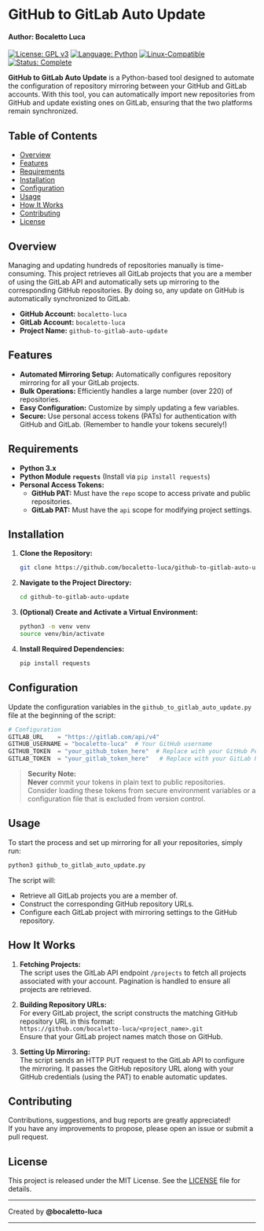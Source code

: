# GitHub to GitLab Auto Update
#### Author: Bocaletto Luca

[![License: GPL v3](https://img.shields.io/badge/License-GPLv3-blue?style=for-the-badge&logo=gnu)](LICENSE) [![Language: Python](https://img.shields.io/badge/Language-Python-blue?style=for-the-badge&logo=python)](https://www.python.org/) [![Linux-Compatible](https://img.shields.io/badge/Linux-Compatible-blue?style=for-the-badge&logo=linux)](https://www.kernel.org/) [![Status: Complete](https://img.shields.io/badge/Status-Complete-brightgreen?style=for-the-badge)](https://github.com/bocaletto-luca/Directory-Monitor)

**GitHub to GitLab Auto Update** is a Python-based tool designed to automate the configuration of repository mirroring between your GitHub and GitLab accounts. With this tool, you can automatically import new repositories from GitHub and update existing ones on GitLab, ensuring that the two platforms remain synchronized.

## Table of Contents

- [Overview](#overview)
- [Features](#features)
- [Requirements](#requirements)
- [Installation](#installation)
- [Configuration](#configuration)
- [Usage](#usage)
- [How It Works](#how-it-works)
- [Contributing](#contributing)
- [License](#license)

## Overview

Managing and updating hundreds of repositories manually is time-consuming. This project retrieves all GitLab projects that you are a member of using the GitLab API and automatically sets up mirroring to the corresponding GitHub repositories. By doing so, any update on GitHub is automatically synchronized to GitLab.

- **GitHub Account:** `bocaletto-luca`
- **GitLab Account:** `bocaletto-luca`
- **Project Name:** `github-to-gitlab-auto-update`

## Features

- **Automated Mirroring Setup:** Automatically configures repository mirroring for all your GitLab projects.
- **Bulk Operations:** Efficiently handles a large number (over 220) of repositories.
- **Easy Configuration:** Customize by simply updating a few variables.
- **Secure:** Use personal access tokens (PATs) for authentication with GitHub and GitLab. (Remember to handle your tokens securely!)

## Requirements

- **Python 3.x**
- **Python Module `requests`** (Install via `pip install requests`)
- **Personal Access Tokens:**
  - **GitHub PAT:** Must have the `repo` scope to access private and public repositories.
  - **GitLab PAT:** Must have the `api` scope for modifying project settings.

## Installation

1. **Clone the Repository:**

   ```bash
   git clone https://github.com/bocaletto-luca/github-to-gitlab-auto-update.git
   ```

2. **Navigate to the Project Directory:**

   ```bash
   cd github-to-gitlab-auto-update
   ```

3. **(Optional) Create and Activate a Virtual Environment:**

   ```bash
   python3 -m venv venv
   source venv/bin/activate
   ```

4. **Install Required Dependencies:**

   ```bash
   pip install requests
   ```

## Configuration

Update the configuration variables in the `github_to_gitlab_auto_update.py` file at the beginning of the script:

```python
# Configuration
GITLAB_URL    = "https://gitlab.com/api/v4"
GITHUB_USERNAME = "bocaletto-luca"  # Your GitHub username
GITHUB_TOKEN  = "your_github_token_here"  # Replace with your GitHub Personal Access Token
GITLAB_TOKEN  = "your_gitlab_token_here"   # Replace with your GitLab Personal Access Token
```

> **Security Note:**  
> **Never** commit your tokens in plain text to public repositories. Consider loading these tokens from secure environment variables or a configuration file that is excluded from version control.

## Usage

To start the process and set up mirroring for all your repositories, simply run:

```bash
python3 github_to_gitlab_auto_update.py
```

The script will:
- Retrieve all GitLab projects you are a member of.
- Construct the corresponding GitHub repository URLs.
- Configure each GitLab project with mirroring settings to the GitHub repository.

## How It Works

1. **Fetching Projects:**  
   The script uses the GitLab API endpoint `/projects` to fetch all projects associated with your account. Pagination is handled to ensure all projects are retrieved.

2. **Building Repository URLs:**  
   For every GitLab project, the script constructs the matching GitHub repository URL in this format:  
   `https://github.com/bocaletto-luca/<project_name>.git`  
   Ensure that your GitLab project names match those on GitHub.

3. **Setting Up Mirroring:**  
   The script sends an HTTP PUT request to the GitLab API to configure the mirroring. It passes the GitHub repository URL along with your GitHub credentials (using the PAT) to enable automatic updates.

## Contributing

Contributions, suggestions, and bug reports are greatly appreciated!  
If you have any improvements to propose, please open an issue or submit a pull request.

## License

This project is released under the MIT License. See the [LICENSE](LICENSE) file for details.

---

Created by **@bocaletto-luca**

---
